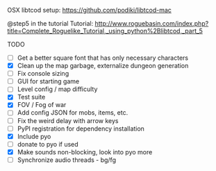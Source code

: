 OSX libtcod setup: https://github.com/podiki/libtcod-mac

@step5 in the tutorial
Tutorial: http://www.roguebasin.com/index.php?title=Complete_Roguelike_Tutorial,_using_python%2Blibtcod,_part_5

TODO
- [ ] Get a better square font that has only necessary characters
- [X] Clean up the map garbage, externalize dungeon generation
- [ ] Fix console sizing
- [ ] GUI for starting game
- [ ] Level config / map difficulty
- [X] Test suite
- [X] FOV / Fog of war
- [ ] Add config JSON for mobs, items, etc.
- [ ] Fix the weird delay with arrow keys
- [ ] PyPI registration for dependency installation
- [X] Include pyo
- [ ] donate to pyo if used
- [X] Make sounds non-blocking, look into pyo more
- [ ] Synchronize audio threads - bg/fg
